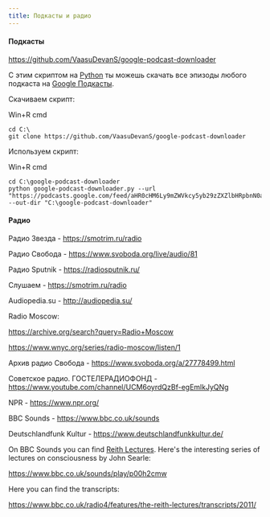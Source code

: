 ```yaml
---
title: Подкасты и радио
---
```


#### Подкасты

<https://github.com/VaasuDevanS/google-podcast-downloader>

С этим скриптом на [Python](https://www.python.org/downloads/) ты можешь скачать все эпизоды любого подкаста на [Google Подкасты](https://podcasts.google.com/).

Скачиваем скрипт:

Win+R cmd

```
cd C:\
git clone https://github.com/VaasuDevanS/google-podcast-downloader
```

Используем скрипт:

Win+R cmd

```
cd C:\google-podcast-downloader
python google-podcast-downloader.py --url "https://podcasts.google.com/feed/aHR0cHM6Ly9mZWVkcy5yb29zZXZlbHRpbnN0aXR1dGUub3JnLw" --out-dir "C:\google-podcast-downloader"
```

#### Радио

Радио Звезда - <https://smotrim.ru/radio>

Радио Свобода - <https://www.svoboda.org/live/audio/81>

Радио Sputnik - <https://radiosputnik.ru/>

Слушаем - <https://smotrim.ru/radio>

Audiopedia.su - <http://audiopedia.su/>

Radio Moscow:

<https://archive.org/search?query=Radio+Moscow>

<https://www.wnyc.org/series/radio-moscow/listen/1>

Архив радио Свобода - <https://www.svoboda.org/a/27778499.html>

Советское радио. ГОСТЕЛЕРАДИОФОНД - <https://www.youtube.com/channel/UCM6oyrdQzBf-egEmlkJyQNg>

NPR - <https://www.npr.org/>

BBC Sounds - <https://www.bbc.co.uk/sounds>

Deutschlandfunk Kultur - <https://www.deutschlandfunkkultur.de/>

On BBC Sounds you can find [Reith Lectures](https://en.wikipedia.org/wiki/Reith_Lectures). Here's the interesting series of lectures on consciousness by John Searle:

<https://www.bbc.co.uk/sounds/play/p00h2cmw>

Here you can find the transcripts:

<https://www.bbc.co.uk/radio4/features/the-reith-lectures/transcripts/2011/>